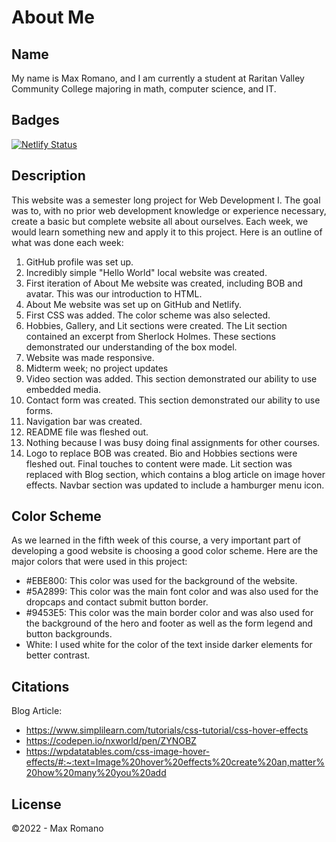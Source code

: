 # About Me

## Name

My name is Max Romano, and I am currently a student at Raritan Valley Community College majoring in math, computer science, and IT.

## Badges

[![Netlify Status](https://api.netlify.com/api/v1/badges/2c468082-ac79-4f58-bb2e-e14e7c145a8d/deploy-status)](https://app.netlify.com/sites/about-me-maxro2005/deploys)

## Description

This website was a semester long project for Web Development I. The goal was to, with no prior web development knowledge or experience necessary, create a basic but complete website all about ourselves. Each week, we would learn something new and apply it to this project. Here is an outline of what was done each week:

1. GitHub profile was set up.
2. Incredibly simple "Hello World" local website was created.
3. First iteration of About Me website was created, including BOB and avatar. This was our introduction to HTML.
4. About Me website was set up on GitHub and Netlify.
5. First CSS was added. The color scheme was also selected.
6. Hobbies, Gallery, and Lit sections were created. The Lit section contained an excerpt from Sherlock Holmes. These sections demonstrated our understanding of the box model.
7. Website was made responsive.
8. Midterm week; no project updates
9. Video section was added. This section demonstrated our ability to use embedded media.
10. Contact form was created. This section demonstrated our ability to use forms.
11. Navigation bar was created.
12. README file was fleshed out.
13. Nothing because I was busy doing final assignments for other courses.
14. Logo to replace BOB was created. Bio and Hobbies sections were fleshed out. Final touches to content were made. Lit section was replaced with Blog section, which contains a blog article on image hover effects. Navbar section was updated to include a hamburger menu icon.

## Color Scheme

As we learned in the fifth week of this course, a very important part of developing a good website is choosing a good color scheme. Here are the major colors that were used in this project:

- #EBE800: This color was used for the background of the website.
- #5A2899: This color was the main font color and was also used for the dropcaps and contact submit button border.
- #9453E5: This color was the main border color and was also used for the background of the hero and footer as well as the form legend and button backgrounds.
- White: I used white for the color of the text inside darker elements for better contrast.

## Citations

Blog Article:
- https://www.simplilearn.com/tutorials/css-tutorial/css-hover-effects
- https://codepen.io/nxworld/pen/ZYNOBZ
- https://wpdatatables.com/css-image-hover-effects/#:~:text=Image%20hover%20effects%20create%20an,matter%20how%20many%20you%20add

## License

©2022 - Max Romano